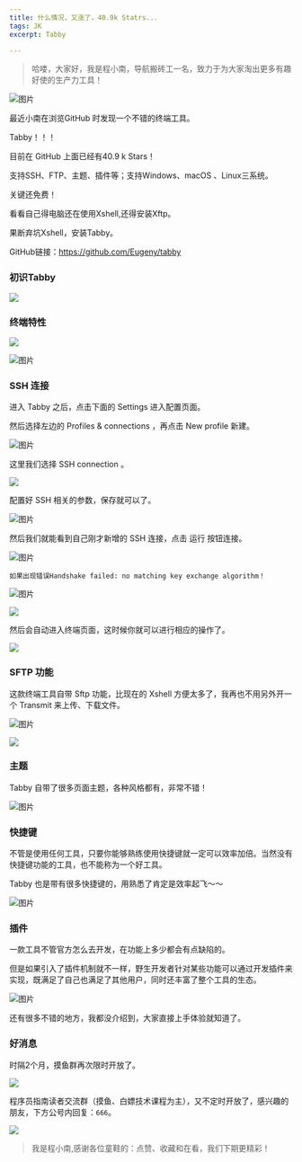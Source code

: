 ```yaml
---
title: 什么情况，又涨了，40.9k Statrs...
tags: JK
excerpt: Tabby

---
```


> 哈喽，大家好，我是程小南，导航搬砖工一名，致力于为大家淘出更多有趣好使的生产力工具！

![图片](https://navtool.gitee.io/blog/assets/imgs/20221125/14.png)

最近小南在浏览GitHub 时发现一个不错的终端工具。

Tabby！！！

目前在 GitHub 上面已经有40.9 k Stars！

支持SSH、FTP、主题、插件等；支持Windows、macOS 、Linux三系统。

关键还免费！

看看自己得电脑还在使用Xshell,还得安装Xftp。

果断弃坑Xshell，安装Tabby。

GitHub链接：https://github.com/Eugeny/tabby

### 初识Tabby

![](E:\CXY521\blog_now\blog\assets\imgs\20221125\1.png)

### 终端特性

![](E:\CXY521\blog_now\blog\assets\imgs\20221125\2.png)



![图片](https://navtool.gitee.io/blog/assets/imgs/20221125/3.png)

###  SSH 连接

进入 Tabby 之后，点击下面的 Settings 进入配置页面。

然后选择左边的 Profiles & connections ，再点击 New profile 新建。

![图片](https://navtool.gitee.io/blog/assets/imgs/20221125/4.png)

这里我们选择 SSH connection 。

![](https://navtool.gitee.io/blog/assets/imgs/20221125/5.png)

配置好 SSH 相关的参数，保存就可以了。

![图片](https://navtool.gitee.io/blog/assets/imgs/20221125/6.png)

然后我们就能看到自己刚才新增的 SSH 连接，点击 运行 按钮连接。

![图片](https://navtool.gitee.io/blog/assets/imgs/20221125/7.png)

```
如果出现错误Handshake failed: no matching key exchange algorithm！
```

![图片](https://navtool.gitee.io/blog/assets/imgs/20221125/8.png)

![](https://navtool.gitee.io/blog/assets/imgs/20221125/9.png)

然后会自动进入终端页面，这时候你就可以进行相应的操作了。

![](https://navtool.gitee.io/blog/assets/imgs/20221125/10.png)

### SFTP 功能

这款终端工具自带 Sftp 功能，比现在的 Xshell 方便太多了，我再也不用另外开一个 Transmit 来上传、下载文件。

![图片](https://navtool.gitee.io/blog/assets/imgs/20221125/11.png)

![](https://navtool.gitee.io/blog/assets/imgs/20221125/12.png)

### 主题

Tabby 自带了很多页面主题，各种风格都有，非常不错！

![图片](https://navtool.gitee.io/blog/assets/imgs/20221125/13.png)

### 快捷键

不管是使用任何工具，只要你能够熟练使用快捷键就一定可以效率加倍。当然没有快捷键功能的工具，也不能称为一个好工具。

Tabby 也是带有很多快捷键的，用熟悉了肯定是效率起飞～～

![图片](https://navtool.gitee.io/blog/assets/imgs/20221125/14.png)

### 插件

一款工具不管官方怎么去开发，在功能上多少都会有点缺陷的。

但是如果引入了插件机制就不一样，野生开发者针对某些功能可以通过开发插件来实现，既满足了自己也满足了其他用户，同时还丰富了整个工具的生态。

![图片](https://navtool.gitee.io/blog/assets/imgs/20221125/15.png)

还有很多不错的地方，我都没介绍到，大家直接上手体验就知道了。



### 好消息

时隔2个月，摸鱼群再次限时开放了。

![](https://navtool.gitee.io/blog/assets/imgs/20221027/111.jpg)

程序员指南读者交流群（摸鱼、白嫖技术课程为主），又不定时开放了，感兴趣的朋友，下方公号内回复：`666`。

![](https://navtool.gitee.io/blog/assets/imgs/erweima.jpg)

>  我是程小南,感谢各位童鞋的：点赞、收藏和在看，我们下期更精彩！